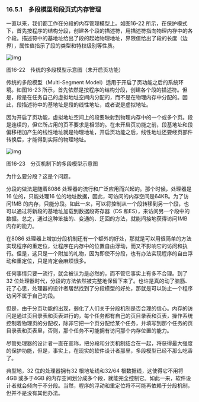 ### 16.5.1　多段模型和段页式内存管理

一直以来，我们都工作在分段的内存管理模型上。如图16-22 所示，在保护模式下，首先按程序的结构分段，创建各个段的描述符，用描述符指向物理内存中的各个段。描述符中的基地址给出了段的起始物理地址，界限值给出了段的长度（边界），属性值指示了段的类型和特权级别等性质。

![img](../0-Assets/Epubook/x86汇编语言从实模式到保护模式_李忠_等_Z_Library/images/00702.jpeg)

图16-22　传统的多段模型示意图（未开启页功能）

传统的多段模型（Multi-Segment Model）适用于开启了页功能之后的系统环境。如图16-23 所示，首先依然是按程序的结构分段，创建各个段的描述符。但是，段是在任务自己的虚拟地址空间内分配的，而不是在物理内存中分配的。因此，段描述符中的基地址是段的线性地址，或者说是虚拟地址。

因为开启了页功能，虚拟地址空间上的段要映射到物理内存中的一个或多个页。段是连续的，但它所占用的页不要求是相邻的。在未开启页功能之前，段基地址和段偏移相加产生的线性地址就是物理地址，开启页功能之后，线性地址还要经页部件转换后，才能得到实际的物理地址。

![img](../0-Assets/Epubook/x86汇编语言从实模式到保护模式_李忠_等_Z_Library/images/00703.jpeg)

图16-23　分页机制下的多段模型示意图

为什么要分段？这是个问题。

分段的做法是随着8086 处理器的流行和广泛应用而兴起的。那个时候，处理器是16 位的，只能处理16 位的地址数据，因此，可访问的内存空间是64KB。为了访问1MB 的内存，只能分段。如此一来，可以将控制从一个段转移到另一个段，也可以通过将新段的基地址加载到数据段寄存器（DS 和ES），来访问另一个段中的数据。总之，通过这种笨拙的、变通的、迂回的方法，就能间接地获得访问1MB 内存的能力。

在8086 处理器上增加分段机制还有一个额外的好处，那就是可以用很简单的方法实现程序的重定位，让程序在内存中的位置自由浮动，而又不影响它的访问和执行。但是，这只是一个附加的礼物，因为即使不分段，也有办法实现程序的自由浮动和重定位，只是肯定会麻烦很多。

任何事情只要一流行，就会被认为是必然的，而不管它事实上有多不合理。到了32 位处理器时代，分段的方法依然被完整地保留下来了。也许是真的动了脑筋、花了心思，处理器的设计者居然找到了分段模型的好处，那就是可以防止一个程序访问不属于自己的段。

但是，由于分页功能的出现，弱化了人们关于分段机制是否合理的信心。内存的访问是通过页目录表和页表进行的，每个任务都有自己的页目录表和页表，操作系统控制着物理页的分配权，除非它把一个页分配给某个任务，并填写到那个任务的页目录表和页表里，否则，那个任务不可能拥有访问那个内存位置的能力。

尽管处理器的设计者一直在宣称，把分段和分页机制结合在一起，将获得最大强度的保护功能，但是，事实上，在现实的软件设计者那里，多段模型已经不那么吃香了。

典型地，32 位的处理器拥有32 根地址线和32/64 根数据线，这使得它不用将4GB 或多于4GB 的内存空间划分成多个段，就能完全控制它。如此一来，软件设计者就会倾向于不分段。当然，程序的浮动和重定位将不可能再依赖于分段机制，但并不是没有其他办法。